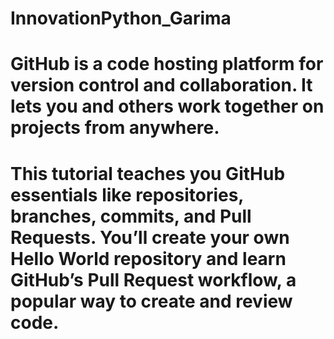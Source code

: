 # InnovationPython_Garima

# GitHub is a code hosting platform for version control and collaboration. It lets you and others work together on projects from anywhere.

# This tutorial teaches you GitHub essentials like repositories, branches, commits, and Pull Requests. You’ll create your own Hello World repository and learn GitHub’s Pull Request workflow, a popular way to create and review code.
